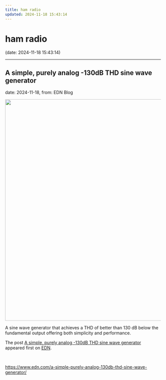 ```yaml
---
title: ham radio
updated: 2024-11-18 15:43:14
---
```


# ham radio

(date: 2024-11-18 15:43:14)

---

## A simple, purely analog -130dB THD sine wave generator

date: 2024-11-18, from: EDN Blog

<img width="900" height="715" src="https://www.edn.com/wp-content/uploads/Sineman_Figure-1.png?fit=900%2C715" class="webfeedsFeaturedVisual wp-post-image" alt="" style="display: block; margin-bottom: 5px; clear:both;max-width: 100%;" link_thumbnail="" decoding="async" fetchpriority="high" srcset="https://www.edn.com/wp-content/uploads/Sineman_Figure-1.png?w=900 900w, https://www.edn.com/wp-content/uploads/Sineman_Figure-1.png?w=300 300w, https://www.edn.com/wp-content/uploads/Sineman_Figure-1.png?w=768 768w" sizes="(max-width: 900px) 100vw, 900px" /><p>A sine wave generator that achieves a THD of better than 130 dB below the fundamental output offering both simplicity and performance.</p>
<p>The post <a href="https://www.edn.com/a-simple-purely-analog-130db-thd-sine-wave-generator/" data-wpel-link="internal">A simple, purely analog -130dB THD sine wave generator</a> appeared first on <a href="https://www.edn.com" data-wpel-link="internal">EDN</a>.</p>
 

<br> 

<https://www.edn.com/a-simple-purely-analog-130db-thd-sine-wave-generator/>

